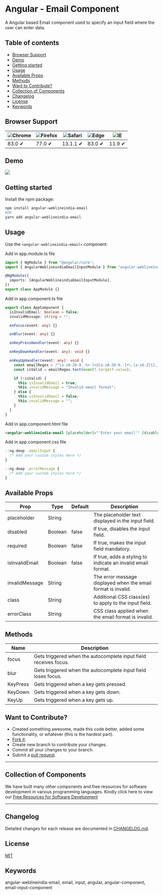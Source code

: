 # Angular - Email Component

A Angular based Email component used to specify an input field where the user can enter data.

## Table of contents

- [Browser Support](#browser-support)
- [Demo](#demo)
- [Getting started](#getting-started)
- [Usage](#usage)
- [Available Props](#available-props)
- [Methods](#methods)
- [Want to Contribute?](#want-to-contribute)
- [Collection of Components](#collection-of-components)
- [Changelog](#changelog)
- [License](#license)
- [Keywords](#Keywords)

## Browser Support
| ![Chrome](https://raw.github.com/alrra/browser-logos/master/src/chrome/chrome_48x48.png) | ![Firefox](https://raw.github.com/alrra/browser-logos/master/src/firefox/firefox_48x48.png) | ![Safari](https://raw.github.com/alrra/browser-logos/master/src/safari/safari_48x48.png) | ![Edge](https://raw.github.com/alrra/browser-logos/master/src/edge/edge_48x48.png) | ![IE](https://raw.github.com/alrra/browser-logos/master/src/archive/internet-explorer_9-11/internet-explorer_9-11_48x48.png) |
| ---------------------------------------------------------------------------------------- | ------------------------------------------------------------------------------------------- | ---------------------------------------------------------------------------------------- | ---------------------------------------------------------------------------------- | ---------------------------------------------------------------------------------------------------------------------------- |
| 83.0 ✔                                                                                   | 77.0 ✔                                                                                      | 13.1.1 ✔                                                                                 | 83.0 ✔                                                                             | 11.9 ✔                                                                                                                       |


## Demo

[![](textNg.gif)](https://github.com/weblineindia/AngularJS-Email/textNg.gif)

## Getting started

Install the npm package:

```bash
npm install angular-weblineindia-email
#OR
yarn add angular-weblineindia-email
```

## Usage

Use the `<angular-weblineindia-email>` component:

Add in app.module.ts file

```typescript
import { NgModule } from "@angular/core";
import { AngularWeblineindiaEmailInputModule } from "angular-weblineindia-email";

@NgModule({
  imports: [AngularWeblineindiaEmailInputModule],
})
export class AppModule {}
```

Add in app.component.ts file

```typescript
export class AppComponent {
  isInvalidEmail: boolean = false;
  invalidMessage: string = "";

  onFocus(event: any) {}

  onBlur(event: any) {}

  onKeyPressHandler(event: any) {}

  onKeyDownHandler(event: any): void {}

  onKeyUpHandler(event: any): void {
    const emailRegex = /^[a-zA-Z0-9._%+-]+@[a-zA-Z0-9.-]+\.[a-zA-Z]{2,}$/;
    const isValid = emailRegex.test(event?.target?.value);

    if (!isValid) {
      this.isInvalidEmail = true;
      this.invalidMessage = "Invalid email format";
    } else {
      this.isInvalidEmail = false;
      this.invalidMessage = "";
    }
  }
}
```

Add in app.component.html file

```html
<angular-weblineindia-email [placeholder]="'Enter your email'" [disabled]="false" [value]="'yourname@domain.com'" [required]="true" [isInvalidEmail]="isInvalidEmail" [invalidMessage]="invalidMessage" [class]="'emailInput'" [errorClass]="'errorMessage'" (focus)="onFocus($event)" (blur)="onBlur($event)" (KeyPress)="onKeyPressHandler($event)" (KeyDown)="onKeyDownHandler($event)" (KeyUp)="onKeyUpHandler($event)"> </angular-weblineindia-email>
```

Add in app.component.css file

```typescript
::ng-deep .emailInput {
  /* Add your custom styles here */
}

::ng-deep .errorMessage {
  /* Add your custom styles here */
}

```

## Available Props

| Prop           | Type    | Default | Description                                                   |
| -------------- | ------- | ------- | ------------------------------------------------------------- |
| placeholder    | String  |         | The placeholder text displayed in the input field.            |
| disabled       | Boolean | false   | If true, disables the input field.                            |
| required       | Boolean | false   | If true, makes the input field mandatory.                     |
| isInvalidEmail | Boolean | false   | If true, adds a styling to indicate an invalid email format.  |
| invalidMessage | String  |         | The error message displayed when the email format is invalid. |
| class          | String  |         | Additional CSS class(es) to apply to the input field.         |
| errorClass     | String  |         | CSS class applied when the email format is invalid.           |

## Methods

| Name     | Description                                                      |
| -------- | ---------------------------------------------------------------- |
| focus    | Gets triggered when the autocomplete input field receives focus. |
| blur     | Gets triggered when the autocomplete input field loses focus.    |
| KeyPress | Gets triggered when a key gets pressed.                          |
| KeyDown  | Gets triggered when a key gets down.                             |
| KeyUp    | Gets triggered when a key gets up.                               |

## Want to Contribute?

- Created something awesome, made this code better, added some functionality, or whatever (this is the hardest part).
- [Fork it](http://help.github.com/forking/).
- Create new branch to contribute your changes.
- Commit all your changes to your branch.
- Submit a [pull request](http://help.github.com/pull-requests/).

---

## Collection of Components

We have built many other components and free resources for software development in various programming languages. Kindly click here to view our [Free Resources for Software Development](https://www.weblineindia.com/software-development-resources.html)

---

## Changelog

Detailed changes for each release are documented in [CHANGELOG.md](./CHANGELOG.md).

## License

[MIT](LICENSE)

[mit]: https://github.com/weblineindia/AngularJS-Text-Box/blob/master/LICENSE

## Keywords

angular-weblineindia-email, email, input, angular, angular-component, email-input-component
